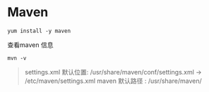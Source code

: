 # Maven

```
yum install -y maven
```


查看maven 信息
```
mvn -v
```

> settings.xml 默认位置: /usr/share/maven/conf/settings.xml  -> /etc/maven/settings.xml
> maven 默认路径 : /usr/share/maven/